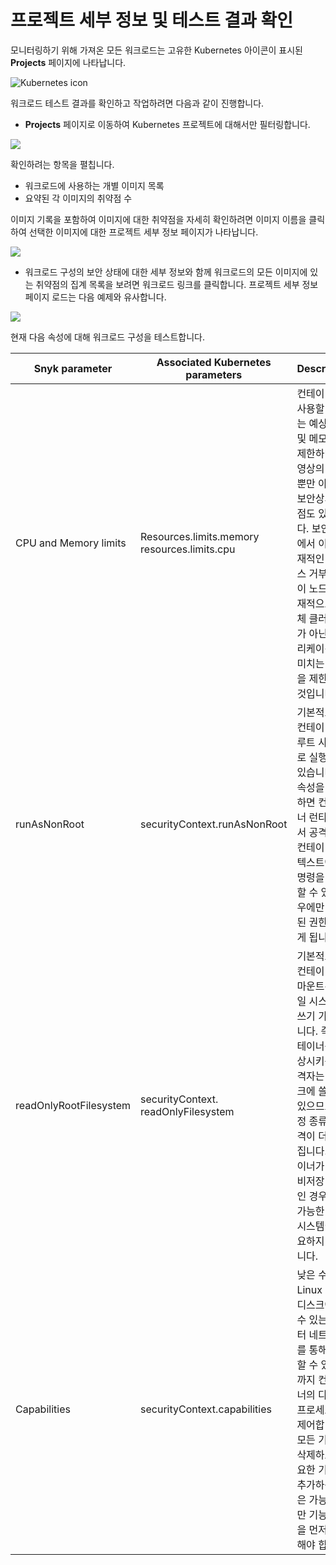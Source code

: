 # 프로젝트 세부 정보 및 테스트 결과 확인

모니터링하기 위해 가져온 모든 워크로드는 고유한 Kubernetes 아이콘이 표시된 **Projects** 페이지에 나타납니다.

![Kubernetes icon](../../../../.gitbook/assets/uuid-24e0b69a-01c3-9434-9dac-9b44864bd269-en.png)

워크로드 테스트 결과를 확인하고 작업하려면 다음과 같이 진행합니다.

* **Projects** 페이지로 이동하여 Kubernetes 프로젝트에 대해서만 필터링합니다.

![](../../../../.gitbook/assets/uuid-08d7978e-0c64-a8c2-c289-402534ebec42-en.png)

확인하려는 항목을 펼칩니다.

* 워크로드에 사용하는 개별 이미지 목록
* 요약된 각 이미지의 취약점 수

이미지 기록을 포함하여 이미지에 대한 취약점을 자세히 확인하려면 이미지 이름을 클릭하여 선택한 이미지에 대한 프로젝트 세부 정보 페이지가 나타납니다.

![](<../../../../.gitbook/assets/image (59) (2) (3) (3) (3) (3) (4) (5) (5) (5) (4) (7).png>)

* 워크로드 구성의 보안 상태에 대한 세부 정보와 함께 워크로드의 모든 이미지에 있는 취약점의 집계 목록을 보려면 워크로드 링크를 클릭합니다. 프로젝트 세부 정보 페이지 로드는 다음 예제와 유사합니다.

![](../../../../.gitbook/assets/uuid-79e06589-b59c-4bad-30e4-56c0e15607e0-en.png)

현재 다음 속성에 대해 워크로드 구성을 테스트합니다.

| **Snyk parameter**     | **Associated Kubernetes parameters**         | **Description**                                                                                                                              |
| ---------------------- | -------------------------------------------- | -------------------------------------------------------------------------------------------------------------------------------------------- |
| CPU and Memory limits  | Resources.limits.memory resources.limits.cpu | 컨테이너에서 사용할 수 있는 예상 CPU 및 메모리를 제한하면 운영상의 이점뿐만 아니라 보안상의 이점도 있습니다. 보안 측면에서 이는 잠재적인 서비스 거부 공격이 노드 및 잠재적으로 전체 클러스터가 아닌 애플리케이션에 미치는 영향을 제한하는 것입니다. |
| runAsNonRoot           | securityContext.runAsNonRoot                 | 기본적으로 컨테이너는 루트 사용자로 실행할 수 있습니다. 이 속성을 사용하면 컨테이너 런타임에서 공격자가 컨테이너 컨텍스트에서 명령을 실행할 수 있는 경우에만 제한된 권한을 갖게 됩니다.                                     |
| readOnlyRootFilesystem | securityContext. readOnlyFilesystem          | 기본적으로 컨테이너에 마운트된 파일 시스템은 쓰기 가능합니다. 즉, 컨테이너를 손상시키는 공격자는 디스크에 쓸 수도 있으므로 특정 종류의 공격이 더 쉬워집니다. 컨테이너가 상태 비저장 상태인 경우 쓰기 가능한 파일 시스템이 필요하지 않습니다.      |
| Capabilities           | securityContext.capabilities                 | 낮은 수준의 Linux 기능은 디스크에 쓸 수 있는 것부터 네트워크를 통해 통신할 수 있는 것까지 컨테이너의 다양한 프로세스를 제어합니다. 모든 기능을 삭제하고 필요한 기능을 추가하는 것은 가능하지만 기능 목록을 먼저 이해해야 합니다.          |
